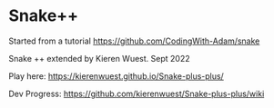 # Snake++
Started from a tutorial https://github.com/CodingWith-Adam/snake

Snake ++ extended by Kieren Wuest. Sept 2022

Play here: https://kierenwuest.github.io/Snake-plus-plus/

Dev Progress: https://github.com/kierenwuest/Snake-plus-plus/wiki 


